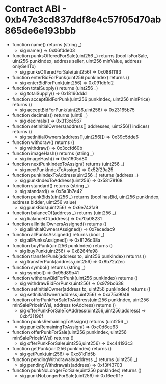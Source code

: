 # Contract ABI - 0xb47e3cd837ddf8e4c57f05d70ab865de6e193bbb

- function name() returns (string _)
  - sig name()  =>  0x06fdde03
- function punksOfferedForSale(uint256 _) returns (bool isForSale, uint256 punkIndex, address seller, uint256 minValue, address onlySellTo)
  - sig punksOfferedForSale(uint256)  =>  0x088f11f3
- function enterBidForPunk(uint256 punkIndex) returns ()
  - sig enterBidForPunk(uint256)  =>  0x091dbfd2
- function totalSupply() returns (uint256 _)
  - sig totalSupply()  =>  0x18160ddd
- function acceptBidForPunk(uint256 punkIndex, uint256 minPrice) returns ()
  - sig acceptBidForPunk(uint256,uint256)  =>  0x23165b75
- function decimals() returns (uint8 _)
  - sig decimals()  =>  0x313ce567
- function setInitialOwners(address[] addresses, uint256[] indices) returns ()
  - sig setInitialOwners(address[],uint256[])  =>  0x39c5dde6
- function withdraw() returns ()
  - sig withdraw()  =>  0x3ccfd60b
- function imageHash() returns (string _)
  - sig imageHash()  =>  0x51605d80
- function nextPunkIndexToAssign() returns (uint256 _)
  - sig nextPunkIndexToAssign()  =>  0x52f29a25
- function punkIndexToAddress(uint256 _) returns (address _)
  - sig punkIndexToAddress(uint256)  =>  0x58178168
- function standard() returns (string _)
  - sig standard()  =>  0x5a3b7e42
- function punkBids(uint256 _) returns (bool hasBid, uint256 punkIndex, address bidder, uint256 value)
  - sig punkBids(uint256)  =>  0x6e743fa9
- function balanceOf(address _) returns (uint256 _)
  - sig balanceOf(address)  =>  0x70a08231
- function allInitialOwnersAssigned() returns ()
  - sig allInitialOwnersAssigned()  =>  0x7ecedac9
- function allPunksAssigned() returns (bool _)
  - sig allPunksAssigned()  =>  0x8126c38a
- function buyPunk(uint256 punkIndex) returns ()
  - sig buyPunk(uint256)  =>  0x8264fe98
- function transferPunk(address to, uint256 punkIndex) returns ()
  - sig transferPunk(address,uint256)  =>  0x8b72a2ec
- function symbol() returns (string _)
  - sig symbol()  =>  0x95d89b41
- function withdrawBidForPunk(uint256 punkIndex) returns ()
  - sig withdrawBidForPunk(uint256)  =>  0x979bc638
- function setInitialOwner(address to, uint256 punkIndex) returns ()
  - sig setInitialOwner(address,uint256)  =>  0xa75a9049
- function offerPunkForSaleToAddress(uint256 punkIndex, uint256 minSalePriceInWei, address toAddress) returns ()
  - sig offerPunkForSaleToAddress(uint256,uint256,address)  =>  0xbf31196f
- function punksRemainingToAssign() returns (uint256 _)
  - sig punksRemainingToAssign()  =>  0xc0d6ce63
- function offerPunkForSale(uint256 punkIndex, uint256 minSalePriceInWei) returns ()
  - sig offerPunkForSale(uint256,uint256)  =>  0xc44193c3
- function getPunk(uint256 punkIndex) returns ()
  - sig getPunk(uint256)  =>  0xc81d1d5b
- function pendingWithdrawals(address _) returns (uint256 _)
  - sig pendingWithdrawals(address)  =>  0xf3f43703
- function punkNoLongerForSale(uint256 punkIndex) returns ()
  - sig punkNoLongerForSale(uint256)  =>  0xf6eeff1e
